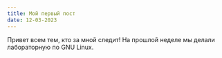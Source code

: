 ```yaml
---
title: Мой первый пост
date: 12-03-2023 
---
```

Привет всем тем, кто за мной следит! На прошлой неделе мы делали лабораторную по GNU Linux.